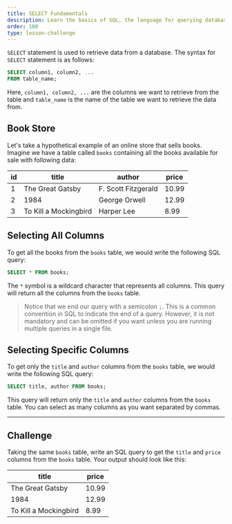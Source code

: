 ```yaml
---
title: SELECT Fundamentals
description: Learn the basics of SQL, the language for querying databases.
order: 100
type: lesson-challenge
---
```


`SELECT` statement is used to retrieve data from a database. The syntax for `SELECT` statement is as follows:

```sql
SELECT column1, column2, ...
FROM table_name;
```

Here, `column1, column2, ...` are the columns we want to retrieve from the table and `table_name` is the name of the table we want to retrieve the data from.

## Book Store

Let's take a hypothetical example of an online store that sells books. Imagine we have a table called `books` containing all the books available for sale with following data:

| id  | title                 | author              | price |
| --- | --------------------- | ------------------- | ----- |
| 1   | The Great Gatsby      | F. Scott Fitzgerald | 10.99 |
| 2   | 1984                  | George Orwell       | 12.99 |
| 3   | To Kill a Mockingbird | Harper Lee          | 8.99  |

## Selecting All Columns

To get all the books from the `books` table, we would write the following SQL query:

```sql
SELECT * FROM books;
```

The `*` symbol is a wildcard character that represents all columns. This query will return all the columns from the `books` table.

> Notice that we end our query with a semicolon `;`. This is a common convention in SQL to indicate the end of a query. However, it is not mandatory and can be omitted if you want unless you are running multiple queries in a single file.

## Selecting Specific Columns

To get only the `title` and `author` columns from the `books` table, we would write the following SQL query:

```sql
SELECT title, author FROM books;
```

This query will return only the `title` and `author` columns from the `books` table. You can select as many columns as you want separated by commas.

---

## Challenge

Taking the same `books` table, write an SQL query to get the `title` and `price` columns from the `books` table. Your output should look like this:

| title                 | price |
| --------------------- | ----- |
| The Great Gatsby      | 10.99 |
| 1984                  | 12.99 |
| To Kill a Mockingbird | 8.99  |
